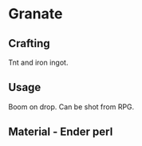 # Granate
## Crafting
Tnt and iron ingot.
## Usage
Boom on drop. Can be shot from RPG.
## Material - Ender perl
